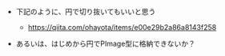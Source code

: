 - 下記のように、円で切り抜いてもいいと思う
  - https://qiita.com/ohayota/items/e00e29b2a86a8143f258

- あるいは、はじめから円でPImage型に格納できないか？